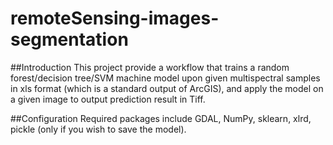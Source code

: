 # remoteSensing-images-segmentation

##Introduction
This project provide a workflow that trains a random forest/decision tree/SVM machine model upon given multispectral samples in xls format (which is a standard output of ArcGIS), and apply the model on a given image to output prediction result in Tiff.

##Configuration
Required packages include GDAL, NumPy, sklearn, xlrd, pickle (only if you wish to save the model).
